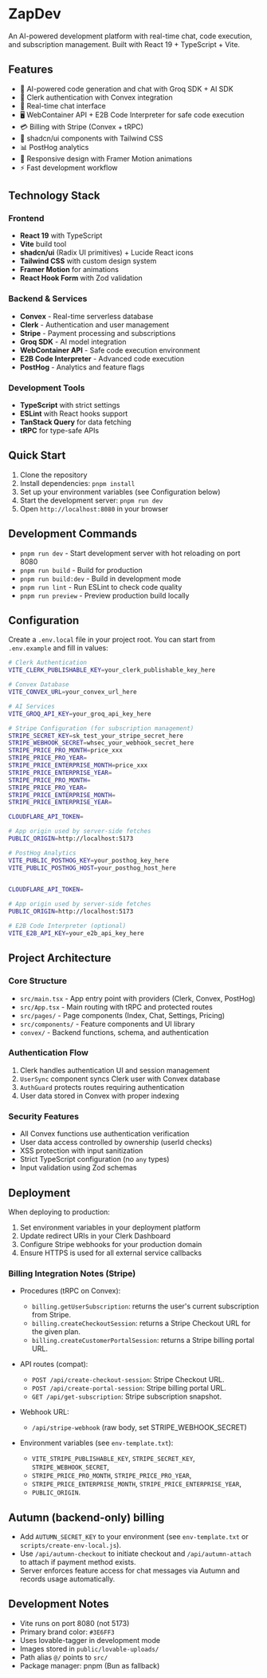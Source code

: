 # ZapDev

An AI-powered development platform with real-time chat, code execution, and subscription management. Built with React 19 + TypeScript + Vite.

## Features

- 🤖 AI-powered code generation and chat with Groq SDK + AI SDK
- 🔐 Clerk authentication with Convex integration
- 💬 Real-time chat interface
- 🖥️ WebContainer API + E2B Code Interpreter for safe code execution
- 💳 Billing with Stripe (Convex + tRPC)
- 🎨 shadcn/ui components with Tailwind CSS
- 📊 PostHog analytics
- 📱 Responsive design with Framer Motion animations
- ⚡ Fast development workflow

## Technology Stack

### Frontend
- **React 19** with TypeScript
- **Vite** build tool
- **shadcn/ui** (Radix UI primitives) + Lucide React icons
- **Tailwind CSS** with custom design system
- **Framer Motion** for animations
- **React Hook Form** with Zod validation

### Backend & Services
- **Convex** - Real-time serverless database
- **Clerk** - Authentication and user management
- **Stripe** - Payment processing and subscriptions
- **Groq SDK** - AI model integration
- **WebContainer API** - Safe code execution environment
- **E2B Code Interpreter** - Advanced code execution
- **PostHog** - Analytics and feature flags

### Development Tools
- **TypeScript** with strict settings
- **ESLint** with React hooks support
- **TanStack Query** for data fetching
- **tRPC** for type-safe APIs

## Quick Start

1. Clone the repository
2. Install dependencies: `pnpm install`
3. Set up your environment variables (see Configuration below)
4. Start the development server: `pnpm run dev`
5. Open `http://localhost:8080` in your browser

## Development Commands

- `pnpm run dev` - Start development server with hot reloading on port 8080
- `pnpm run build` - Build for production 
- `pnpm run build:dev` - Build in development mode
- `pnpm run lint` - Run ESLint to check code quality
- `pnpm run preview` - Preview production build locally

## Configuration

Create a `.env.local` file in your project root. You can start from `.env.example` and fill in values:

```bash
# Clerk Authentication
VITE_CLERK_PUBLISHABLE_KEY=your_clerk_publishable_key_here

# Convex Database
VITE_CONVEX_URL=your_convex_url_here

# AI Services
VITE_GROQ_API_KEY=your_groq_api_key_here

# Stripe Configuration (for subscription management)
STRIPE_SECRET_KEY=sk_test_your_stripe_secret_here
STRIPE_WEBHOOK_SECRET=whsec_your_webhook_secret_here
STRIPE_PRICE_PRO_MONTH=price_xxx
STRIPE_PRICE_PRO_YEAR=
STRIPE_PRICE_ENTERPRISE_MONTH=price_xxx
STRIPE_PRICE_ENTERPRISE_YEAR=
STRIPE_PRICE_PRO_MONTH=
STRIPE_PRICE_PRO_YEAR=
STRIPE_PRICE_ENTERPRISE_MONTH=
STRIPE_PRICE_ENTERPRISE_YEAR=

CLOUDFLARE_API_TOKEN=

# App origin used by server-side fetches
PUBLIC_ORIGIN=http://localhost:5173

# PostHog Analytics
VITE_PUBLIC_POSTHOG_KEY=your_posthog_key_here
VITE_PUBLIC_POSTHOG_HOST=your_posthog_host_here

 
CLOUDFLARE_API_TOKEN=

# App origin used by server-side fetches
PUBLIC_ORIGIN=http://localhost:5173

# E2B Code Interpreter (optional)
VITE_E2B_API_KEY=your_e2b_api_key_here
```

## Project Architecture

### Core Structure
- `src/main.tsx` - App entry point with providers (Clerk, Convex, PostHog)
- `src/App.tsx` - Main routing with tRPC and protected routes
- `src/pages/` - Page components (Index, Chat, Settings, Pricing)
- `src/components/` - Feature components and UI library
- `convex/` - Backend functions, schema, and authentication

### Authentication Flow
1. Clerk handles authentication UI and session management
2. `UserSync` component syncs Clerk user with Convex database
3. `AuthGuard` protects routes requiring authentication
4. User data stored in Convex with proper indexing

### Security Features
- All Convex functions use authentication verification
- User data access controlled by ownership (userId checks)
- XSS protection with input sanitization
- Strict TypeScript configuration (no `any` types)
- Input validation using Zod schemas

## Deployment

When deploying to production:

1. Set environment variables in your deployment platform
2. Update redirect URIs in your Clerk Dashboard
3. Configure Stripe webhooks for your production domain
4. Ensure HTTPS is used for all external service callbacks

### Billing Integration Notes (Stripe)

- Procedures (tRPC on Convex):
  - `billing.getUserSubscription`: returns the user's current subscription from Stripe.
  - `billing.createCheckoutSession`: returns a Stripe Checkout URL for the given plan.
  - `billing.createCustomerPortalSession`: returns a Stripe billing portal URL.

- API routes (compat):
  - `POST /api/create-checkout-session`: Stripe Checkout URL.
  - `POST /api/create-portal-session`: Stripe billing portal URL.
  - `GET /api/get-subscription`: Stripe subscription snapshot.

- Webhook URL:
  - `/api/stripe-webhook` (raw body, set STRIPE_WEBHOOK_SECRET)

- Environment variables (see `env-template.txt`):
  - `VITE_STRIPE_PUBLISHABLE_KEY`, `STRIPE_SECRET_KEY`, `STRIPE_WEBHOOK_SECRET`,
  - `STRIPE_PRICE_PRO_MONTH`, `STRIPE_PRICE_PRO_YEAR`,
  - `STRIPE_PRICE_ENTERPRISE_MONTH`, `STRIPE_PRICE_ENTERPRISE_YEAR`,
  - `PUBLIC_ORIGIN`.

## Autumn (backend-only) billing

- Add `AUTUMN_SECRET_KEY` to your environment (see `env-template.txt` or `scripts/create-env-local.js`).
- Use `/api/autumn-checkout` to initiate checkout and `/api/autumn-attach` to attach if payment method exists.
- Server enforces feature access for chat messages via Autumn and records usage automatically.

## Development Notes

- Vite runs on port 8080 (not 5173)
- Primary brand color: `#3E6FF3`
- Uses lovable-tagger in development mode
- Images stored in `public/lovable-uploads/`
- Path alias `@/` points to `src/`
- Package manager: pnpm (Bun as fallback)
